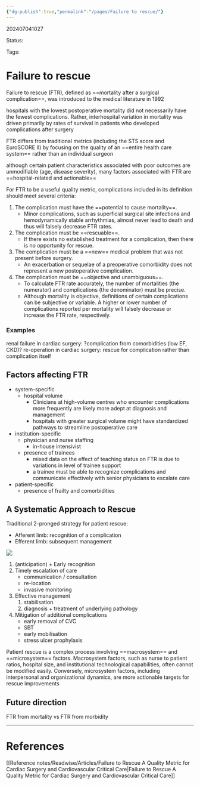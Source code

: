 ```yaml
---
{"dg-publish":true,"permalink":"/pages/Failure to rescue/"}
---
```



202407041027

Status: 

Tags: 

# Failure to rescue
Failure to rescue (FTR), defined as ==mortality after a surgical complication==, was introduced to the medical literature in 1992

hospitals with the lowest postoperative mortality did not necessarily have the fewest complications. Rather, interhospital variation in mortality was driven primarily by rates of survival in patients who developed complications after surgery

FTR differs from traditional metrics (including the STS score and EuroSCORE II) by focusing on the quality of an ==entire health care system== rather than an individual surgeon

although certain patient characteristics associated with poor outcomes are unmodifiable (age, disease severity), many factors associated with FTR are ==hospital-related and actionable==

For FTR to be a useful quality metric, complications included in its definition should meet several criteria:
1. The complication must have the ==potential to cause mortality==. 
	- Minor complications, such as superficial surgical site infections and hemodynamically stable arrhythmias, almost never lead to death and thus will falsely decrease FTR rates.
2. The complication must be ==rescuable==. 
	- If there exists no established treatment for a complication, then there is no opportunity for rescue.
3. The complication must be a ==new== medical problem that was not present before surgery. 
	- An exacerbation or sequelae of a preoperative comorbidity does not represent a new postoperative complication.
4. The complication must be ==objective and unambiguous==. 
	- To calculate FTR rate accurately, the number of mortalities (the numerator) and complications (the denominator) must be precise. 
	- Although mortality is objective, definitions of certain complications can be subjective or variable. A higher or lower number of complications reported per mortality will falsely decrease or increase the FTR rate, respectively.

### Examples
renal failure in cardiac surgery: ?complication from comorbidities (low EF, CKD)?
re-operation in cardiac surgery: rescue for complication rather than complication itself
## Factors affecting FTR
- system-specific
	- hospital volume
		- Clinicians at high-volume centres who encounter complications more frequently are likely more adept at diagnosis and management
		- hospitals with greater surgical volume might have standardized pathways to streamline postoperative care
- institution-specific
	- physician and nurse staffing
		- in-house intensivist
	- presence of trainees
		- mixed data on the effect of teaching status on FTR is due to variations in level of trainee support
		- a trainee must be able to recognize complications and communicate effectively with senior physicians to escalate care
- patient-specific
	- presence of frailty and comorbidities

## A Systematic Approach to Rescue
Traditional 2-pronged strategy for patient rescue: 
- Afferent limb: recognition of a complication
- Efferent limb: subsequent management

![](https://i.imgur.com/GNW5B6b.png)

1. (anticipation) + Early recognition
2. Timely escalation of care
	- communication / consultation
	- re-location
	- invasive monitoring
1. Effective management
	1. stabilisation
	2. diagnosis + treatment of underlying pathology
2. Mitigation of additional complications
	- early removal of CVC
	- SBT
	- early mobilisation
	- stress ulcer prophylaxis

Patient rescue is a complex process involving ==macrosystem== and ==microsystem== factors. Macrosystem factors, such as nurse to patient ratios, hospital size, and institutional technological capabilities, often cannot be modified easily. Conversely, microsystem factors, including interpersonal and organizational dynamics, are more actionable targets for rescue improvements

## Future direction
FTR from mortality vs FTR from morbidity

___
# References
[[Reference notes/Readwise/Articles/Failure to Rescue A Quality Metric for Cardiac Surgery and Cardiovascular Critical Care\|Failure to Rescue A Quality Metric for Cardiac Surgery and Cardiovascular Critical Care]]